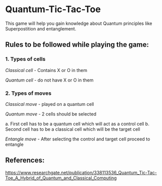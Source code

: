 # Quantum-Tic-Tac-Toe

This game will help you gain knowledge about Quantum principles like Superpostition and entanglement.

## Rules to be followed while playing the game:

### 1. Types of cells 
  _Classical cell_ - Contains X or O in them 
  
  _Quantum cell_ - do not have X or O in them

### 2. Types of moves 
 
_Classical move_ - played on a quantum cell 
 
 
_Quantum move_ -  2 cells should be selected 
 
 a. First cell has to be a quantum cell which will act as a control cell 
 b. Second cell has to be a classical cell which will be the target cell
 

 _Entangle move_ - After selecting the control and target cell proceed to entangle
 
 ## References:
 
 https://www.researchgate.net/publication/338113536_Quantum_Tic-Tac-Toe_A_Hybrid_of_Quantum_and_Classical_Computing
